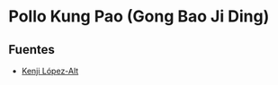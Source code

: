 Pollo Kung Pao (Gong Bao Ji Ding)
=================================


Fuentes
-------

- [Kenji López-Alt](https://www.youtube.com/watch?v=_38L9l_n5ZQ)